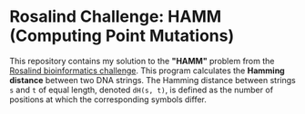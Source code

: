 # Rosalind Challenge: HAMM (Computing Point Mutations)
This repository contains my solution to the **"HAMM"** problem from the [Rosalind bioinformatics challenge](https://rosalind.info/problems/hamm/).
This program calculates the **Hamming distance** between two DNA strings. The Hamming distance between strings `s` and `t` of equal length, denoted `dH(s, t)`, is defined as the number of positions at which the corresponding symbols differ.  
